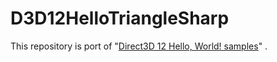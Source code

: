 D3D12HelloTriangleSharp
===

This repository is port of "[Direct3D 12 Hello, World! samples](https://github.com/microsoft/DirectX-Graphics-Samples/tree/master/Samples/Desktop/D3D12HelloWorld)" .
